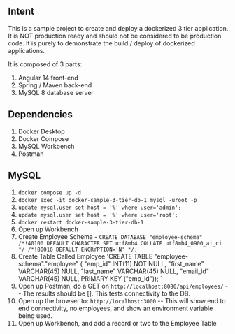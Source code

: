 ## Intent

This is a sample project to create and deploy a dockerized 3 tier application.  It is NOT production ready and should not be considered to be production code. It is purely to demonstrate the build / deploy of dockerized applications.  

It is composed of 3 parts:

1. Angular 14 front-end
2. Spring / Maven back-end
3. MySQL 8 database server

## Dependencies

1. Docker Desktop
2. Docker Compose
3. MySQL Workbench
4. Postman

## MySQL

1. `docker compose up -d`
2. `docker exec -it docker-sample-3-tier-db-1 mysql -uroot -p`
3. `update mysql.user set host = '%' where user='admin';`
4. `update mysql.user set host = '%' where user='root';`
5. `docker restart docker-sample-3-tier-db-1`
5. Open up Workbench
6. Create Employee Schema - `CREATE DATABASE "employee-schema" /*!40100 DEFAULT CHARACTER SET utf8mb4 COLLATE utf8mb4_0900_ai_ci */ /*!80016 DEFAULT ENCRYPTION='N' */;`
6. Create Table Called Employee 
'CREATE TABLE "employee-schema"."employee" (
  "emp_id" INT(11) NOT NULL,
  "first_name" VARCHAR(45) NULL,
  "last_name" VARCHAR(45) NULL,
  "email_id" VARCHAR(45) NULL,
  PRIMARY KEY ("emp_id"));
`
7. Open up Postman, do a GET on `http://localhost:8080/api/employees/` -- The results should be [].  This tests connectivity to the DB.
8. Open up the browser to:  `http://localhost:3000` -- This will show end to end connectivity, no employees, and show an environment variable being used.  
9. Open up Workbench, and add a record or two to the Employee Table